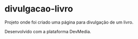 # divulgacao-livro

Projeto onde foi criado uma página para divulgação de um livro.

Desenvolvido com a plataforma DevMedia.
